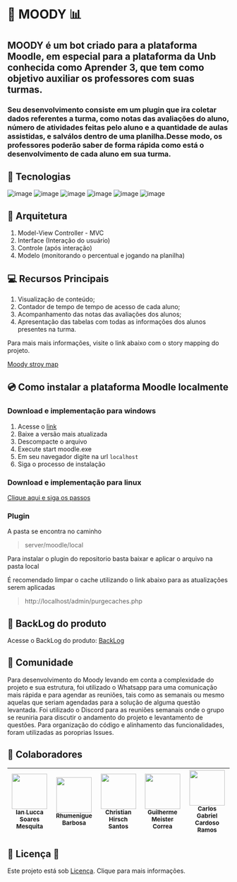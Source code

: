 # 🤖 MOODY :bar_chart:

## MOODY é um bot criado para a plataforma Moodle, em especial para a plataforma da Unb conhecida como Aprender 3, que tem como objetivo auxiliar os professores com suas turmas. 

### Seu desenvolvimento consiste em um plugin que ira coletar dados referentes a turma, como notas das avaliações do aluno, número de atividades feitas pelo aluno e a quantidade de aulas assistidas, e salválos dentro de uma planilha.Desse modo, os professores poderão saber de forma rápida como está o desenvolvimento de cada aluno em sua turma.

## 🔨 Tecnologias
![image](https://github.com/fga-eps-mds/2023.1-Moody/assets/116928666/50a29fb1-9995-4a18-9843-ace04c3bec25)
![image](https://github.com/fga-eps-mds/2023.1-Moody/assets/116928666/ab113025-43e8-4a26-b58e-4a90716e2415)
![image](https://github.com/fga-eps-mds/2023.1-Moody/assets/116928666/8ca1a16e-5b00-4240-a317-da02d10f00d9)
![image](https://github.com/fga-eps-mds/2023.1-Moody/assets/116928666/b7c37dfa-d841-440b-b2a1-3de9bc8449da)
![image](https://github.com/fga-eps-mds/2023.1-Moody/assets/116928666/64e6204b-e321-4983-b3bf-f40c95f2066c)
![image](https://github.com/fga-eps-mds/2023.1-Moody/assets/116928666/0ee144ef-ca58-4379-981e-99c51aca8600)


## 📐 Arquitetura

1. Model-View Controller - MVC
2. Interface (Interação do usuário)
3. Controle (após interação)
4. Modelo (monitorando o percentual e jogando na planilha)


## 💻 Recursos Principais
1. Visualização de conteúdo;
2. Contador de tempo de tempo de acesso de cada aluno;
3. Acompanhamento das notas das avaliações dos alunos;
4. Apresentação das tabelas com todas as informações dos alunos presentes na turma.
 
 Para mais mais informações, visite o link abaixo com o story mapping do projeto.
 
 [Moody stroy map](https://miro.com/app/embed/uXjVMNtnk8I=/?pres=1&frameId=3458764553071848287&embedId=860220317588)
 

## 💿 Como instalar a plataforma Moodle localmente

### Download e implementação para windows
1. Acesse o [link](https://download.moodle.org/windows/)
2. Baixe a versão mais atualizada
3. Descompacte o arquivo
4. Execute start moodle.exe
5. Em seu navegador digite na url `localhost`
6. Siga o processo de instalação

### Download e implementação para linux
[Clique aqui e siga os passos](https://github.com/fga-eps-mds/2023.1-Moody/blob/main/ensino/Download%20do%20moodle%20no%20ubuntu)

### Plugin
A pasta se encontra no caminho 
> server/moodle/local

Para instalar o plugin do repositorio basta baixar e aplicar o arquivo na pasta local

É recomendado limpar o cache utilizando o link abaixo para as atualizações serem aplicadas
> http://localhost/admin/purgecaches.php

## 📘 BackLog do produto
Acesse o BackLog do produto: [BackLog](https://miro.com/app/embed/uXjVMNtnk8I=/?pres=1&frameId=3458764553071848287&embedId=860220317588)

## 🫶 Comunidade
Para desenvolvimento do Moody levando em conta a complexidade do projeto e sua estrutura, foi utilizado o Whatsapp para uma comunicação mais rápida e para agendar as reuniões, tais como as semanais ou mesmo aquelas que seriam agendadas para a solução de alguma questão levantada. Foi utilizado o Discord para as reuniões semanais onde o grupo se reuniria para discutir o andamento do projeto e levantamento de questões. Para organização do código e alinhamento das funcionalidades, foram utilizadas as poroprias Issues.

## 🤝 Colaboradores

| [<img src="https://github.com/IanLucca12.png" width=80><br><sub>Ian Lucca Soares Mesquita</sub>](https://github.com/IanLucca12) |  [<img src="https://github.com/rhumenigue.png" width=80><br><sub>Rhumenigue Barbosa</sub>](https://github.com/rhumenigue) |  [<img src="https://github.com/crstyhs.png" width=80><br><sub>Christian Hirsch Santos</sub>](https://github.com/crstyhs) |[<img src="https://github.com/gmeister18.png" width=80><br><sub>Guilherme Meister Correa </sub>](https://github.com/gmeister18) |  [<img src="https://github.com/TheCarlosRamos.png" width=80><br><sub>Carlos Gabriel Cardoso Ramos</sub>](https://github.com/TheCarlosRamos) |  
| :---: | :---: | :---: |  :---: | :---: |

## 🔎 Licença 👀

Este projeto está sob [Licença](https://github.com/fga-eps-mds/2023.1-Moody/blob/main/LICENSE). Clique para mais informações.
